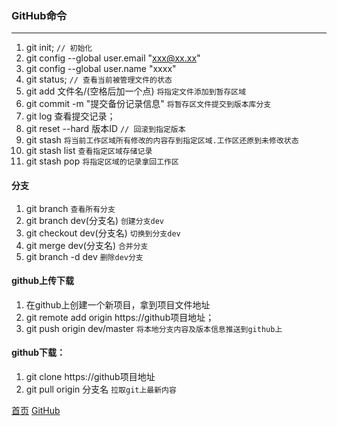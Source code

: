 ### GitHub命令
--------

1. git init; `// 初始化`
2. git config --global user.email "xxx@xx.xx"
3. git config --global user.name "xxxx"
4. git status; `// 查看当前被管理文件的状态`
5. git add 文件名/(空格后加一个点)  `将指定文件添加到暂存区域`
6. git commit -m "提交备份记录信息"  `将暂存区文件提交到版本库分支`
7. git log 查看提交记录；
8. git reset --hard 版本ID `// 回滚到指定版本`
9. git stash `将当前工作区域所有修改的内容存到指定区域.工作区还原到未修改状态`
10. git stash list `查看指定区域存储记录`
11. git stash pop `将指定区域的记录拿回工作区`
#### 分支
1. git branch `查看所有分支`
2. git branch dev(分支名)  `创建分支dev`
3. git checkout dev(分支名)  `切换到分支dev`
4. git merge dev(分支名)  `合并分支`
5. git branch -d  dev  `删除dev分支`
#### github上传下载
1. 在github上创建一个新项目，拿到项目文件地址
2. git remote add origin https://github项目地址；
3. git push origin dev/master `将本地分支内容及版本信息推送到github上`
#### github下载：
1. git clone https://github项目地址
2. git pull origin 分支名 `拉取git上最新内容`

  
[首页](../../README.md)  [GitHub](github.md)
